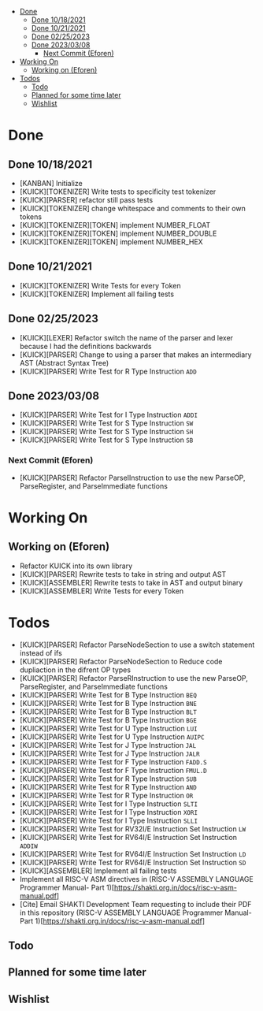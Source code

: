 - [Done](#done)
  - [Done 10/18/2021](#done-10182021)
  - [Done 10/21/2021](#done-10212021)
  - [Done 02/25/2023](#done-02252023)
  - [Done 2023/03/08](#done-20230308)
    - [Next Commit (Eforen)](#next-commit-eforen)
- [Working On](#working-on)
  - [Working on (Eforen)](#working-on-eforen)
- [Todos](#todos)
  - [Todo](#todo)
  - [Planned for some time later](#planned-for-some-time-later)
  - [Wishlist](#wishlist)

# Done
## Done 10/18/2021
* [KANBAN] Initialize
* [KUICK][TOKENIZER] Write tests to specificity test tokenizer
* [KUICK][PARSER] refactor still pass tests
* [KUICK][TOKENIZER] change whitespace and comments to their own tokens
* [KUICK][TOKENIZER][TOKEN] implement NUMBER_FLOAT
* [KUICK][TOKENIZER][TOKEN] implement NUMBER_DOUBLE
* [KUICK][TOKENIZER][TOKEN] implement NUMBER_HEX

## Done 10/21/2021
* [KUICK][TOKENIZER] Write Tests for every Token
* [KUICK][TOKENIZER] Implement all failing tests

## Done 02/25/2023
* [KUICK][LEXER] Refactor switch the name of the parser and lexer because I had the definitions backwards
* [KUICK][PARSER] Change to using a parser that makes an intermediary AST (Abstract Syntax Tree)
* [KUICK][PARSER] Write Test for R Type Instruction `ADD`

## Done 2023/03/08
* [KUICK][PARSER] Write Test for I Type Instruction `ADDI`
* [KUICK][PARSER] Write Test for S Type Instruction `SW`
* [KUICK][PARSER] Write Test for S Type Instruction `SH`
* [KUICK][PARSER] Write Test for S Type Instruction `SB`
### Next Commit (Eforen)
* [KUICK][PARSER] Refactor ParseIInstruction to use the new ParseOP, ParseRegister, and ParseImmediate functions

# Working On
## Working on (Eforen)
* Refactor KUICK into its own library
* [KUICK][PARSER] Rewrite tests to take in string and output AST
* [KUICK][ASSEMBLER] Rewrite tests to take in AST and output binary
* [KUICK][ASSEMBLER] Write Tests for every Token

# Todos
* [KUICK][PARSER] Refactor ParseNodeSection to use a switch statement instead of ifs
* [KUICK][PARSER] Refactor ParseNodeSection to Reduce code dupliaction in the difrent OP types
* [KUICK][PARSER] Refactor ParseRInstruction to use the new ParseOP, ParseRegister, and ParseImmediate functions
* [KUICK][PARSER] Write Test for B Type Instruction `BEQ`
* [KUICK][PARSER] Write Test for B Type Instruction `BNE`
* [KUICK][PARSER] Write Test for B Type Instruction `BLT`
* [KUICK][PARSER] Write Test for B Type Instruction `BGE`
* [KUICK][PARSER] Write Test for U Type Instruction `LUI`
* [KUICK][PARSER] Write Test for U Type Instruction `AUIPC`
* [KUICK][PARSER] Write Test for J Type Instruction `JAL`
* [KUICK][PARSER] Write Test for J Type Instruction `JALR`
* [KUICK][PARSER] Write Test for F Type Instruction `FADD.S`
* [KUICK][PARSER] Write Test for F Type Instruction `FMUL.D`
* [KUICK][PARSER] Write Test for R Type Instruction `SUB`
* [KUICK][PARSER] Write Test for R Type Instruction `AND`
* [KUICK][PARSER] Write Test for R Type Instruction `OR`
* [KUICK][PARSER] Write Test for I Type Instruction `SLTI`
* [KUICK][PARSER] Write Test for I Type Instruction `XORI`
* [KUICK][PARSER] Write Test for I Type Instruction `SLLI`
* [KUICK][PARSER] Write Test for RV32I/E Instruction Set Instruction `LW`
* [KUICK][PARSER] Write Test for RV64I/E Instruction Set Instruction `ADDIW`
* [KUICK][PARSER] Write Test for RV64I/E Instruction Set Instruction `LD`
* [KUICK][PARSER] Write Test for RV64I/E Instruction Set Instruction `SD`
* [KUICK][ASSEMBLER] Implement all failing tests
* Implement all RISC-V ASM directives in (RISC-V ASSEMBLY LANGUAGE Programmer Manual- Part 1)[https://shakti.org.in/docs/risc-v-asm-manual.pdf]
* [Cite] Email SHAKTI Development Team requesting to include their PDF in this repository (RISC-V ASSEMBLY LANGUAGE Programmer Manual- Part 1)[https://shakti.org.in/docs/risc-v-asm-manual.pdf]
## Todo
## Planned for some time later
## Wishlist